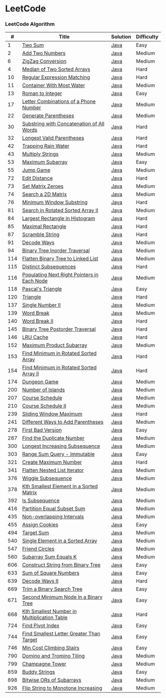 LeetCode
========

### LeetCode Algorithm
| # | Title | Solution | Difficulty |
|---| ----- | -------- | ---------- |
|1|[Two Sum](https://leetcode.com/problems/two-sum/) |[Java](https://github.com/respass/leetcode_/blob/master/src/algorithms/java/TwoSum.java)|Easy|
|2|[Add Two Numbers](https://leetcode.com/problems/add-two-numbers/) |[Java](https://github.com/respass/leetcode_/blob/master/src/algorithms/java/AddTwoNumbers.java)|Medium|
|6|[ZigZag Conversion](https://leetcode.com/problems/zigzag-conversion/) |[Java](https://github.com/respass/leetcode_/blob/master/src/algorithms/java/ZigZagConversion.java)|Medium|
|4|[Median of Two Sorted Arrays](https://leetcode.com/problems/median-of-two-sorted-arrays/) |[Java](https://github.com/respass/leetcode_/blob/master/src/algorithms/java/MedianofTwoSortedArrays.java)|Hard|
|10|[Regular Expression Matching](https://leetcode.com/problems/regular-expression-matching/description/) |[Java](https://github.com/respass/leetcode_/blob/master/src/algorithms/java/RegularExpressionMatching.java)|Hard|
|11|[Container With Most Water](https://leetcode.com/problems/container-with-most-water/description/) |[Java](https://github.com/respass/leetcode_/blob/master/src/algorithms/java/ContainerWithMostWater.java)|Medium|
|13|[Roman to Integer](https://leetcode.com/problems/roman-to-integer/) |[Java](https://github.com/respass/leetcode_/blob/master/src/algorithms/java/RomantoIntegerjava)|Easy|
|17|[Letter Combinations of a Phone Number](https://leetcode.com/problems/letter-combinations-of-a-phone-number/) |[Java](https://github.com/respass/leetcode_/blob/master/src/algorithms/java/LetterCombinationsofaPhoneNumber.java)|Medium|
|22|[Generate Parentheses](https://leetcode.com/problems/generate-parentheses/description/) |[Java](https://github.com/respass/leetcode_/blob/master/src/algorithms/java/GenerateParentheses.java)|Medium|
|30|[Substring with Concatenation of All Words](https://leetcode.com/problems/substring-with-concatenation-of-all-words/) |[Java](https://github.com/respass/leetcode_/blob/master/src/algorithms/java/SubstringwithConcatenationofAllWords.java)|Hard|
|32|[Longest Valid Parentheses](https://leetcode.com/problems/longest-valid-parentheses/description/) |[Java](https://github.com/respass/leetcode_/blob/master/src/algorithms/java/LongestValidParentheses.java)|Hard|
|42|[Trapping Rain Water](https://leetcode.com/problems/trapping-rain-water/description/) |[Java](https://github.com/respass/leetcode_/blob/master/src/algorithms/java/TrappingRainWater.java)|Hard|
|43|[Multiply Strings](https://leetcode.com/problems/multiply-strings/) |[Java](https://github.com/respass/leetcode_/blob/master/src/algorithms/java/MultiplyStrings.java)|Medium|
|53|[Maximum Subarray](https://leetcode.com/problems/maximum-subarray/description/) |[Java](https://github.com/respass/leetcode_/blob/master/src/algorithms/java/MaximumSubarray.java)|Easy|
|55|[Jump Game](https://leetcode.com/problems/jump-game/) |[Java](https://github.com/respass/leetcode_/blob/master/src/algorithms/java/JumpGame.java)|Medium|
|72|[Edit Distance](https://leetcode.com/problems/edit-distance/description/) |[Java](https://github.com/respass/leetcode_/blob/master/src/algorithms/java/EditDistance.java)|Hard|
|73|[Set Matrix Zeroes](https://leetcode.com/problems/set-matrix-zeroes/) |[Java](https://github.com/respass/leetcode_/blob/master/src/algorithms/java/SetMatrixZeroes.java)|Medium|
|74|[Search a 2D Matrix](https://leetcode.com/problems/search-a-2d-matrix/) |[Java](https://github.com/respass/leetcode_/blob/master/src/algorithms/java/Searcha2DMatrix.java)|Medium|
|76|[Minimum Window Substring](https://leetcode.com/problems/minimum-window-substring/) |[Java](https://github.com/respass/leetcode_/blob/master/src/algorithms/java/MinimumWindowSubstring.java)|Hard|
|81|[Search in Rotated Sorted Array II](https://leetcode.com/problems/search-in-rotated-sorted-array-ii/) |[Java](https://github.com/respass/leetcode_/blob/master/src/algorithms/java/SearchinRotatedSortedArrayII.java)|Medium|
|84|[Largest Rectangle in Histogram](https://leetcode.com/problems/largest-rectangle-in-histogram/) |[Java](https://github.com/respass/leetcode_/blob/master/src/algorithms/java/LargestRectangleinHistogram.java)|Hard|
|85|[Maximal Rectangle](https://leetcode.com/problems/maximal-rectangle/) |[Java](https://github.com/respass/leetcode_/blob/master/src/algorithms/java/MaximalRectangle.java)|Hard|
|87|[Scramble String](https://leetcode.com/problems/scramble-string/description/) |[Java](https://github.com/respass/leetcode_/blob/master/src/algorithms/java/ScrambleString.java)|Hard|
|91|[Decode Ways](https://leetcode.com/problems/decode-ways/)|[Java](https://github.com/respass/leetcode_/blob/master/src/algorithms/java/DecodeWays.java)|Medium|
|94|[Binary Tree Inorder Traversal](https://leetcode.com/problems/binary-tree-inorder-traversal/) |[Java](https://github.com/respass/leetcode_/blob/master/src/algorithms/java/BinaryTreeInorderTraversal.java)|Medium|
|114|[Flatten Binary Tree to Linked List](https://leetcode.com/problems/flatten-binary-tree-to-linked-list/) |[Java](https://github.com/respass/leetcode_/blob/master/src/algorithms/java/FlattenBinaryTreetoLinkedList.java)|Medium|
|115|[Distinct Subsequences](https://leetcode.com/problems/distinct-subsequences/) |[Java](https://github.com/respass/leetcode_/blob/master/src/algorithms/java/DistinctSubsequences.java)|Hard|
|116|[Populating Next Right Pointers in Each Node](https://leetcode.com/problems/populating-next-right-pointers-in-each-node/) |[Java](https://github.com/respass/leetcode_/blob/master/src/algorithms/java/PopulatingNextRightPointersinEachNode.java)|Medium|
|118|[Pascal's Triangle](https://leetcode.com/problems/pascals-triangle/) |[Java](https://github.com/respass/leetcode_/blob/master/src/algorithms/java/PascalsTriangle.java)|Easy|
|120|[Triangle](https://leetcode.com/problems/triangle/) |[Java](https://github.com/respass/leetcode_/blob/master/src/algorithms/java/Triangle.java)|Hard|
|137|[Single Number II](https://leetcode.com/problems/single-number-ii/) |[Java](https://github.com/respass/leetcode_/blob/master/src/algorithms/java/SingleNumberII.java)|Medium|
|139|[Word Break](https://leetcode.com/problems/word-break/description/)|[Java](https://github.com/respass/leetcode_/blob/master/src/algorithms/java/WordBreak.java)|Medium|
|140|[Word Break II](https://leetcode.com/problems/word-break-ii/) |[Java](https://github.com/respass/leetcode_/blob/master/src/algorithms/java/WordBreakII.java)|Hard|
|145|[Binary Tree Postorder Traversal](https://leetcode.com/problems/binary-tree-postorder-traversal/description/) |[Java](https://github.com/respass/leetcode_/blob/master/src/algorithms/java/BinaryTreePostorderTraversal.java)|Hard|
|146|[LRU Cache](https://leetcode.com/problems/lru-cache/) |[Java](https://github.com/respass/leetcode_/blob/master/src/algorithms/java/LRUCache.java)|Hard|
|152|[Maximum Product Subarray](https://leetcode.com/problems/maximum-product-subarray/description/) |[Java](https://github.com/respass/leetcode_/blob/master/src/algorithms/java/MaximumProductSubarray.java)|Medium|
|153|[Find Minimum in Rotated Sorted Array](https://leetcode.com/problems/find-minimum-in-rotated-sorted-array/description/) |[Java](https://github.com/respass/leetcode_/blob/master/src/algorithms/java/FindMinimuminRotatedSortedArray.java)|Hard|
|154|[Find Minimum in Rotated Sorted Array II](https://leetcode.com/problems/find-minimum-in-rotated-sorted-array-ii/description/) |[Java](https://github.com/respass/leetcode_/blob/master/src/algorithms/java/FindMinimuminRotatedSortedArray2.java)|Hard|
|174|[Dungeon Game](https://leetcode.com/problems/dungeon-game) |[Java](https://github.com/respass/leetcode_/blob/master/src/algorithms/java/DungeonGame.java)|Medium|
|200|[Number of Islands](https://leetcode.com/problems/number-of-islands/description/) |[Java](https://github.com/respass/leetcode_/blob/master/src/algorithms/java/NumberOfISlands.java)|Medium|
|207|[Course Schedule](https://leetcode.com/problems/course-schedule/description/) |[Java](https://github.com/respass/leetcode_/blob/master/src/algorithms/java/CourseSchedule.java)|Medium|
|210|[Course Schedule II](https://leetcode.com/problems/course-schedule-ii/) |[Java](https://github.com/respass/leetcode_/blob/master/src/algorithms/java/CourseScheduleII.java)|Medium|
|239|[Sliding Window Maximum](https://leetcode.com/problems/sliding-window-maximum/) |[Java](https://github.com/respass/leetcode_/blob/master/src/algorithms/java/SlidingWindowMaximum.java)|Hard|
|241|[Different Ways to Add Parentheses](https://leetcode.com/problems/different-ways-to-add-parentheses/description/) |[Java](https://github.com/respass/leetcode_/blob/master/src/algorithms/java/DifferentWaysToAddParentheses)|Medium|
|278|[First Bad Version](https://leetcode.com/problems/first-bad-version/) |[Java](https://github.com/respass/leetcode_/blob/master/src/algorithms/java/FirstBadVersion.java)|Easy|
|287|[Find the Duplicate Number](https://leetcode.com/problems/find-the-duplicate-number/) |[Java](https://github.com/respass/leetcode_/blob/master/src/algorithms/java/FindtheDuplicateNumber.java)|Medium|
|300|[Longest Increasing Subsequence](https://leetcode.com/problems/longest-increasing-subsequence/description/) |[Java](https://github.com/respass/leetcode_/blob/master/src/algorithms/java/LongestIncreasingSubsequence.java)|Medium|
|303|[Range Sum Query - Immutable](https://leetcode.com/problems/range-sum-query-immutable/) | [Java](https://github.com/respass/leetcode_/blob/master/src/algorithms/java/RangeSumQueryImmutable.java)|Easy|
|321|[Create Maximum Number](https://leetcode.com/problems/create-maximum-number) |[Java](https://github.com/respass/leetcode_/blob/master/src/algorithms/java/CreateMaximumNumber.java)|Hard|
|341|[Flatten Nested List Iterator](https://leetcode.com/problems/flatten-nested-list-iterator/) |[Java](https://github.com/respass/leetcode_/blob/master/src/algorithms/java/FlattenNestedListIterator.java)|Medium|
|376|[Wiggle Subsequence](https://leetcode.com/problems/longest-increasing-subsequence/description/) |[Java](https://github.com/respass/leetcode_/blob/master/src/algorithms/java/WiggleSubsequence.java)|Medium|
|378|[Kth Smallest Element in a Sorted Matrix](https://leetcode.com/problems/kth-smallest-element-in-a-sorted-matrix/) |[Java](https://github.com/respass/leetcode_/blob/master/src/algorithms/java/KthSmallestElementinaSortedMatrix.java)|Medium|
|392|[Is Subsequence](https://leetcode.com/problems/is-subsequence/) |[Java](https://github.com/respass/leetcode_/blob/master/src/algorithms/java/IsSubsequence.java)|Medium|
|416|[Partition Equal Subset Sum](https://leetcode.com/problems/partition-equal-subset-sum) |[Java](https://github.com/respass/leetcode_/blob/master/src/algorithms/java/PartitionEqualSubsetSum.java)|Medium|
|435|[Non-overlapping Intervals](https://leetcode.com/problems/non-overlapping-intervals/) |[Java](https://github.com/respass/leetcode_/blob/master/src/algorithms/java/NonoverlappingIntervals.java)|Medium|
|455|[Assign Cookies](https://leetcode.com/problems/assign-cookies/) | [Java](https://github.com/respass/leetcode_/blob/master/src/algorithms/java/AssignCookies.java)|Easy|
|494|[Target Sum](https://leetcode.com/problems/target-sum/description/) |[Java](https://github.com/respass/leetcode_/blob/master/src/algorithms/java/TargetSum.java)|Medium|
|540|[Single Element in a Sorted Array](https://leetcode.com/problems/single-element-in-a-sorted-array/) |[Java](https://github.com/respass/leetcode_/blob/master/src/algorithms/java/SingleElementinaSortedArray.java)|Medium|
|547|[Friend Circles](https://leetcode.com/problems/friend-circles/) |[Java](https://github.com/respass/leetcode_/blob/master/src/algorithms/java/FriendCircles.java)|Medium|
|560|[Subarray Sum Equals K](https://leetcode.com/problems/subarray-sum-equals-k) |[Java](https://github.com/respass/leetcode_/blob/master/src/algorithms/java/SubarraySumEqualsK.java)|Medium|
|606|[Construct String from Binary Tree](https://leetcode.com/problems/construct-string-from-binary-tree/) |[Java](https://github.com/respass/leetcode_/blob/master/src/algorithms/java/ConstructStringfromBinaryTree.java)|Easy|
|633|[Sum of Square Numbers](https://leetcode.com/problems/sum-of-square-numbers/) | [Java](https://github.com/respass/leetcode_/blob/master/src/algorithms/java/SumOfSquareNumbers.java)|Easy|
|639|[Decode Ways II](https://leetcode.com/problems/decode-ways-ii/) |[Java](https://github.com/respass/leetcode_/blob/master/src/algorithms/java/DecodeWaysII.java)|Hard|
|669|[Trim a Binary Search Tree](https://leetcode.com/problems/trim-a-binary-search-tree/description/) |[Java](https://github.com/respass/leetcode_/blob/master/src/algorithms/java/TrimaBinarySearchTree.java)|Easy|
|671|[Second Minimum Node In a Binary Tree](https://leetcode.com/problems/second-minimum-node-in-a-binary-tree/description/) |[Java](https://github.com/respass/leetcode_/blob/master/src/algorithms/java/SecondMinimumNodeInaBinaryTree.java)|Easy|
|668|[Kth Smallest Number in Multiplication Table](https://leetcode.com/problems/kth-smallest-number-in-multiplication-table/) |[Java](https://github.com/respass/leetcode_/blob/master/src/algorithms/java/KthSmallestNumberinMultiplicationTable.java)|Hard|
|724|[Find Pivot Index](https://leetcode.com/problems/find-pivot-index/description/) | [Java](https://github.com/respass/leetcode_/blob/master/src/algorithms/java/FindPivotIndex.java)|Easy|
|744|[Find Smallest Letter Greater Than Target](https://leetcode.com/problems/find-smallest-letter-greater-than-target/) | [Java](https://github.com/respass/leetcode_/blob/master/src/algorithms/java/FindSmallestLetterGreaterThanTarget.java)|Easy|
|746|[Min Cost Climbing Stairs](https://leetcode.com/problems/min-cost-climbing-stairs/) | [Java](https://github.com/respass/leetcode_/blob/master/src/algorithms/java/MinCostClimbingStairs.java)|Easy|
|790|[Domino and Tromino Tiling](https://leetcode.com/problems/domino-and-tromino-tiling/) |[Java](https://github.com/respass/leetcode_/blob/master/src/algorithms/java/DominoandTrominoTiling.java)|Medium|
|799|[Champagne Tower](https://leetcode.com/problems/champagne-tower) |[Java](https://github.com/respass/leetcode_/blob/master/src/algorithms/java/ChampagneTower.java)|Medium|
|859|[Buddy Strings](https://leetcode.com/problems/buddy-strings/description/) | [Java](https://github.com/respass/leetcode_/blob/master/src/algorithms/java/BuddyStrings.java)|Easy|
|898|[Bitwise ORs of Subarrays](https://leetcode.com/problems/bitwise-ors-of-subarrays/) |[Java](https://github.com/respass/leetcode_/blob/master/src/algorithms/java/BitwiseORsofSubarrays.java)|Medium|
|926|[Flip String to Monotone Increasing](https://leetcode.com/problems/flip-string-to-monotone-increasing/) |[Java](https://github.com/respass/leetcode_/blob/master/src/algorithms/java/FlipStringtoMonotoneIncreasing.java)|Medium|




